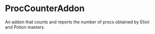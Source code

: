 # ProcCounterAddon
An addon that counts and reports the number of procs obtained by Elixir and Potion masters.
